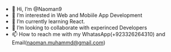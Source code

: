 - 👋 Hi, I’m @Naoman9
- 👀 I’m interested in Web and Mobiile App Development
- 🌱 I’m currently learning React.
- 💞️ I’m looking to collaborate with experinced Developers
- 📫 How to reach me with my WhatasApp(+923326264310) and Email(naoman.muhammd@gmail.com)

<!---
Naoman9/Naoman9 is a ✨ special ✨ repository because its `README.md` (this file) appears on your GitHub profile.
You can click the Preview link to take a look at your changes.
--->
